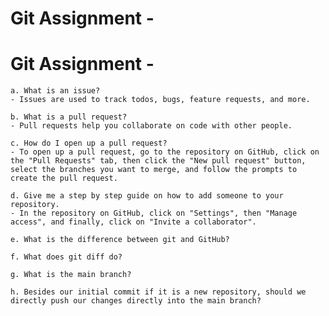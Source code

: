 # Git Assignment - <Your GitHub Username>
# Git Assignment - <Dmytro-Bonislavskyi>

    a. What is an issue?
	- Issues are used to track todos, bugs, feature requests, and more. 

    b. What is a pull request?
	- Pull requests help you collaborate on code with other people.

    c. How do I open up a pull request?
	- To open up a pull request, go to the repository on GitHub, click on the "Pull Requests" tab, then click the "New pull request" button, select the branches you want to merge, and follow the prompts to create the pull request.

    d. Give me a step by step guide on how to add someone to your repository.
	- In the repository on GitHub, click on "Settings", then "Manage access", and finally, click on "Invite a collaborator".

    e. What is the difference between git and GitHub?

    f. What does git diff do?

    g. What is the main branch?

    h. Besides our initial commit if it is a new repository, should we directly push our changes directly into the main branch?


